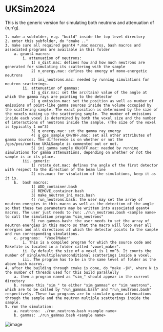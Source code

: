 # UKSim2024
This is the generic version for simulating both neutrons and attenuation of (n,n'g).  

	1. make a subfolder, e.g. "build" inside the top level directory
	2. enter this subfolder, do "cmake .."
	3. make sure all required geant4 *.mac macros, bash macros and associated programs are available in this folder
		a. geant4 macros: 
			i. attenuation of neutrons: 
				1) n_dist.mac: defines how and how much neutrons are generated for simulating its scattering with the sample
				2) n_energy.mac: defines the energy of mono-energetic neutrons
				3) ini_neutrons.mac: needed by running simulations for neutron scatterings. 
			ii. attenuation of gammas: 
				1) g_dir.mac: set the arc(tain) value of the angle at which the gamma rays are pointing to the detector
				2) g_emission.mac: set the position as well as number of emissions of point-like gamma sources inside the volume occupied by the scattering sample. The exact position is determined by the size of the voxels making up the scattering sample. The number of emissions inside each voxel is determined by both the voxel size and the number of interactions of neutrons inside the sample. (The size of the voxel is typically 1 mm^3)
				3) g_energy.mac: set the gamma ray energy
				4) g_gps_sample_ON/OFF.mac: set all other attributes of gamma sources. The difference is on whether or not the /gps/pos/confine UKALSample is commented out or not. 
				5) ini_gamma_sample_ON/OFF.mac: needed by running simulations for gamma attenuations, depending on whether or not the sample is in its place. 
			iii. generic: 
				1) rotate_det.mac: defines the angle of the first detector with respect to the direction of the beam line
				2) vis.mac: for visulation of the simulations, keep it as it is. 
		b.  bash macros: 
				1) ADD_container.bash
				2) REMOVE_container.bash
				3) make_neutron_ini_macs.bash
				4) run_neutrons.bash: the user may set the array of neutron energies in this macro as well as the detection of the angle so that these two parameters may be written into associated geant4 macros. The user just needs to run: ./run_neutrons.bash <sample name> to call the simulation program "sim_neutrons"
				5) run_gammas.bash: the user needs to set the array of neutron energies in this macro so that the macro will loop over all energies and all directions at which the detector points to the sample and run corresponding simulations. 
		c. programs:  "VoxelMaker"
			i. This is a compiled program for which the source code and Makefile is located in a folder called "voxel_maker". 
			ii. By default the size of a voxel is 1 mm^3. It counts the number of single/multiple/unconditional scatterings inside a voxel. 
			iii. The program has to be in the same level of folder as the above bash macros. 
	4. after the building through cmake is done, do "make -jN", where N is the number of threads used for this build parallelly 
		a. then a program named as "sim_" should appear in the current directory
		b. rename this "sim_" to either "sim_gammas" or "sim_neutrons", which are to be called by "run_gammas.bash" and "run_neutrons.bash" respectively. These two programs are to simulate gamma attenuations through the sample and the neutron multiple scatterings inside the sample. 
	5. run the simulation: 
		a. neutrons:  ./run_neutrons.bash <sample name> 
		b. gammas: ./run_gammas.bash <sample name> 
		
![image](https://github.com/yongchix/UKSim2024/assets/8482708/a8690c40-78c7-46b9-95ee-c66c0134e204)
